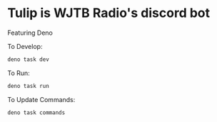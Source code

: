 # Tulip is WJTB Radio's discord bot

Featuring Deno

To Develop:
```bash
deno task dev
```

To Run:
```bash
deno task run
```

To Update Commands:
```bash
deno task commands
```
